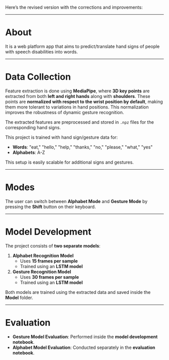 Here’s the revised version with the corrections and improvements:  

---

# **About**  
It is a web platform app that aims to predict/translate hand signs of people with speech disabilities into words.  

---

# **Data Collection**  
Feature extraction is done using **MediaPipe**, where **3D key points** are extracted from both **left and right hands** along with **shoulders**. These points are **normalized with respect to the wrist position by default**, making them more tolerant to variations in hand positions. This normalization improves the robustness of dynamic gesture recognition.  

The extracted features are preprocessed and stored in `.npz` files for the corresponding hand signs.  

This project is trained with hand sign/gesture data for:
- **Words**: "eat," "hello," "help," "thanks," "no," "please," "what," "yes"  
- **Alphabets**: A-Z  

This setup is easily scalable for additional signs and gestures.  

---

# **Modes**  
The user can switch between **Alphabet Mode** and **Gesture Mode** by pressing the **Shift** button on their keyboard.  

---

# **Model Development**  
The project consists of **two separate models**:  
1. **Alphabet Recognition Model**  
   - Uses **15 frames per sample**  
   - Trained using an **LSTM model**  
2. **Gesture Recognition Model**  
   - Uses **30 frames per sample**  
   - Trained using an **LSTM model**  

Both models are trained using the extracted data and saved inside the **Model** folder.  



---

# **Evaluation**  
- **Gesture Model Evaluation**: Performed inside the **model development notebook**.  
- **Alphabet Model Evaluation**: Conducted separately in the **evaluation notebook**.  
